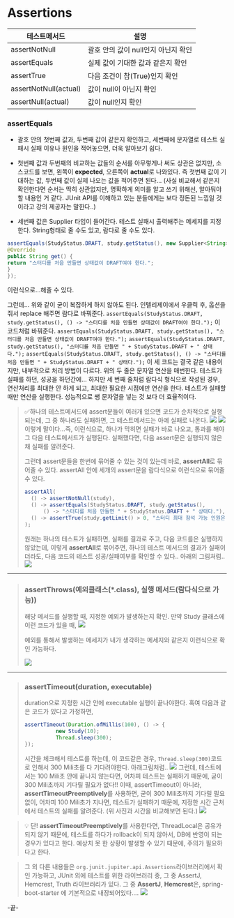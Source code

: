
# Assertions

|테스트메서드|설명|
|-|-|
|assertNotNull|괄호 안의 값이 null인지 아닌지 확인|
|assertEquals|실제 값이 기대한 값과 같은지 확인|
|assertTrue|다음 조건이 참(True)인지 확인|
|assertNotNull(actual)|값이 null이 아닌지 확인|
|assertNull(actual)|값이 null인지 확인|


### assertEquals
* 괄호 안의 첫번째 값과, 두번째 값이 같은지 확인하고, 세번째에 문자열로 테스트 실패시 실패 이유나 원인을 적어놓으면, 더욱 알아보기 쉽다.
* 첫번째 값과 두번째의 비교하는 값들의 순서를 아무렇게나 써도 상관은 없지만, 소스코드를 보면, 왼쪽이 **expected**, 오른쪽이 **actual**로 나와있다.
즉 첫번째 값이 기대하는 값, 두번째 값이 실제 나오는 값을 적어주면 된다...
(사실 비교해서 같은지 확인한다면 순서는 딱히 상관없지만, 명확하게 의미를 알고 쓰기 위해선, 알아둬야 할 내용인 거 같다.
JUnit API를 이해하고 있는 분들에게는 보다 정돈된 느낌일 것이라고 강의 제공자는 말한다..)

* 세번째 값은  Supplier 타입이 들어간다. 테스트 실패시 출력해주는 메세지를 지정한다.
String형태로 줄 수도 있고, 람다로 줄 수도 있다.

```java
assertEquals(StudyStatus.DRAFT, study.getStatus(), new Supplier<String>() {
@Override
public String get() {
return "스터디를 처음 만들면 상태값이 DRAFT여야 한다.";
}
});
```
이런식으로...해줄 수 있다.

그런데... 위와 같이 굳이 복잡하게 하지 않아도 된다. 인텔리제이에서 우클릭 후, 옵션을 줘서 replace 해주면 람다로 바꿔준다.
`assertEquals(StudyStatus.DRAFT, study.getStatus(), () -> "스터디를 처음 만들면 상태값이 DRAFT여야 한다.");`
이 코드처럼 바꿔준다.
  `assertEquals(StudyStatus.DRAFT, study.getStatus(), "스터디를 처음 만들면 상태값이 DRAFT여야 한다.");`
  `assertEquals(StudyStatus.DRAFT, study.getStatus(), "스터디를 처음 만들면 " + StudyStatus.DRAFT + " 상태다.");`
  `assertEquals(StudyStatus.DRAFT, study.getStatus(), () -> "스터디를 처음 만들면 " + StudyStatus.DRAFT + " 상태다.");`
이 세 코드는 결국 같은 내용이지만, 내부적으로 처리 방법이 다르다.
위의 두 줄은 문자열 연산을 매번한다. 테스트가 실패를 하던, 성공을 하던간에...
하지만 세 번째 줄처럼 람다식 형식으로 작성된 경우, 연산처리를 최대한 안 하게 되고, 최대한 필요한 시점에만 연산을 한다. 
테스트가 실패할 때만 연산을 실행한다.
성능적으로 쌩 문자열을 넣는 것 보다 더 효율적이다.

> ✅하나의 테스트메서드에 assert문들이 여러개 있으면 코드가 순차적으로 실행되는데, 그 중 하나라도 실패하면, 그 테스트메서드는 아예 실패로 나온다.
>![](https://velog.velcdn.com/images/tjdtn4484/post/60ca49e4-d4b0-424e-bc92-2390ef586279/image.png)
>![](https://velog.velcdn.com/images/tjdtn4484/post/bee60cad-1ea6-4934-80a1-ec80d3534cfb/image.png)
이렇게 말이다...즉,
이런식으로, 하나가 막히면 실패가 바로 나오고, 통과를 해야 그 다음 테스트메서드가 실행된다. 
실패했다면, 다음 assert문은 실행되지 않은 채 실패를 알려준다.
>
> 그런데 assert문들을 한번에 묶어줄 수 있는 것이 있는데 바로, **assertAll**로 묶어줄 수 있다.
assertAll 안에 세개의 assert문을 람다식으로 이런식으로 묶어줄 수 있다.
> ```java
> assertAll(
>	() -> assertNotNull(study),
>	() -> assertEquals(StudyStatus.DRAFT, study.getStatus(),
>		() -> "스터디를 처음 만들면 " + StudyStatus.DRAFT + " 상태다."),
>	() -> assertTrue(study.getLimit() > 0, "스터디 최대 참석 가능 인원은 0보다 커야 한다.")
>);
> ```
>
> 원래는 하나의 테스트가 실패하면, 실패를 결과로 주고, 다음 코드를은 실행하지 않았는데, 이렇게 **assertAll**로 묶어주면,
> 하나의 테스트 메서드의 결과가 실패이더라도, 다음 코드의 테스트 성공/실패여부를 확인할 수 있다.. 아래의 그림처럼..
> ![](https://velog.velcdn.com/images/tjdtn4484/post/af3cbc0f-fec2-49cc-b35d-216b1f602090/image.png)

---
> ### assertThrows(예외클래스(*.class), 실행 메서드(람다식으로 가능))
> 해당 메서드를 실행할 때, 지정한 예외가 발생하는지 확인.
> 만약 Study 클래스에 이런 코드가 있을 때, 
>![](https://velog.velcdn.com/images/tjdtn4484/post/b286ca9b-61c0-4f19-980a-166a12d0a725/image.png)
> 
> 예외를 통해서 발생하는 메세지가 내가 생각하는 메세지와 같은지 이런식으로 확인 가능하다.
> 
> ![](https://velog.velcdn.com/images/tjdtn4484/post/0beae1ba-6509-41a5-8ae1-89928942a646/image.png)
---

> ### assertTimeout(duration, executable)
> duration으로 지정한 시간 안에 executable 실행이 끝나야한다.
> 혹여 다음과 같은 코드가 있다고 가정하면,
> 
>```java
>assertTimeout(Duration.ofMillis(100), () -> {
>           new Study(10);
>           Thread.sleep(300);
>});
>```
> 시간을 체크해서 테스트를 하는데, 이 코드같은 경우, `Thread.sleep(300)`코드로 인해서 300 Mili초를 다 기다려야한다. 아래그림처럼..
> ![](https://velog.velcdn.com/images/tjdtn4484/post/09c4222a-821d-48d9-b205-74031fcd1b9f/image.png)
> 그런데, 테스트에서는 100 Mili초 안에 끝나지 않는다면, 어차피 테스트는 실패하기 때문에, 굳이 300 Mili초까지 기다릴 필요가 없다!!
이때, assertTimeout이 아니라, **assertTimeoutPreemptively**를 사용하면, 굳이 300 Mili초까지 기다릴 필요없이, 어차피 100 Mili초가
지나면, 테스트가 실패하기 때문에, 지정한 시간 근처에서 테스트의 실패를 알려준다. 
(위 사진과 시간을 비교해보면 된다.)
![](https://velog.velcdn.com/images/tjdtn4484/post/2599cff3-9e2a-43be-ab53-3d616e623979/image.png)

> 💡 단! **assertTimeoutPreemptively**를 사용한다면, ThreadLocal은 공유가 되지 않기 때문에, 테스트를 하다가 rollback이 되지 않아서, DB에 반영이 되는 경우가 있다고 한다. 예상치 못 한 상황이 발생할 수 있기 때문에, 주의가 필요하다고 한다.

> 그 외 다른 내용들은  `org.junit.jupiter.api.Assertions`라이브러리에서 확인 가능하고,
JUnit 외에 테스트를 위한 라이브러리 중, 그 중 AssertJ, Hemcrest,  Truth 라이브러리가 있다.
그 중 **AssertJ**, **Hemcrest**은, spring-boot-starter 에 기본적으로 내장되어있다....
![](https://velog.velcdn.com/images/tjdtn4484/post/61a3d7a5-5099-4ca4-8888-123ed12ad601/image.png)


-끝-
